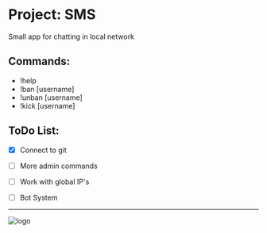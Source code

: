 # Project: SMS

Small app for chatting in local network

## Commands:

- !help
- !ban [username]
- !unban [username]
- !kick [username]

## ToDo List:

- [x] Connect to git
- [ ] More admin commands
- [ ] Work with global IP's
- [ ] Bot System


___

![logo](https://github.com/user-attachments/assets/09c6651f-ec36-456f-834d-b02f6dd95f24)
